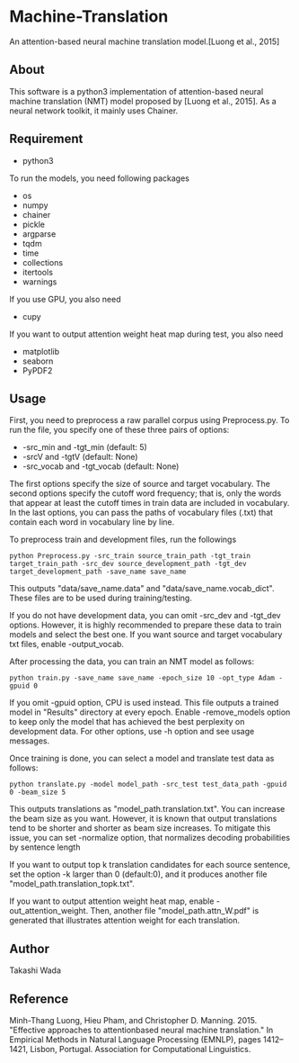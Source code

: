 # Machine-Translation

An attention-based neural machine translation model.[Luong et al., 2015]

## About
This software is a python3 implementation of attention-based neural machine translation (NMT) model proposed by [Luong et al., 2015]. As a neural network toolkit, it mainly uses Chainer.

## Requirement

- python3

To run the models, you need following packages

- os
- numpy
- chainer
- pickle
- argparse
- tqdm
- time
- collections
- itertools
- warnings

If you use GPU, you also need 

- cupy

If you want to output attention weight heat map during test, you also need

- matplotlib
- seaborn
- PyPDF2

## Usage

First, you need to preprocess a raw parallel corpus using Preprocess.py. To run the file, you specify one of these three pairs of options:

- -src_min and -tgt_min (default: 5)
- -srcV and -tgtV (default: None)
- -src_vocab and -tgt_vocab (default: None)

The first options specify the size of source and target vocabulary. The second options specify the cutoff word frequency; that is, only the words that appear at least the cutoff times in train data are included in vocabulary. In the last options, you can pass the paths of vocabulary files (.txt) that contain each word in vocabulary line by line.

To preprocess train and development files, run the followings

```
python Preprocess.py -src_train source_train_path -tgt_train target_train_path -src_dev source_development_path -tgt_dev target_development_path -save_name save_name
```

This outputs "data/save_name.data" and "data/save_name.vocab_dict". These files are to be used during training/testing.


If you do not have development data, you can omit -src_dev and -tgt_dev options. However, it is highly recommended to prepare these data to train models and select the best one. If you want source and target vocabulary txt files, enable -output_vocab.


After processing the data, you can train an NMT model as follows:

```
python train.py -save_name save_name -epoch_size 10 -opt_type Adam -gpuid 0 
```

If you omit -gpuid option, CPU is used instead. This file outputs a trained model in "Results" directory at every epoch. Enable -remove_models option to keep only the model that has achieved the best perplexity on development data. For other options, use -h option and see usage messages.


Once training is done, you can select a model and translate test data as follows:

```
python translate.py -model model_path -src_test test_data_path -gpuid 0 -beam_size 5 
```

This outputs translations as "model_path.translation.txt". You can increase the beam size as you want. However, it is known that output translations tend to be shorter and shorter as beam size increases. To mitigate this issue, you can set -normalize option, that normalizes decoding probabilities by sentence length

If you want to output top k translation candidates for each source sentence, set the option -k larger than 0 (default:0), and it produces another file "model_path.translation_topk.txt". 

If you want to output attention weight heat map, enable -out_attention_weight. Then, another file "model_path.attn_W.pdf" is generated that illustrates attention weight for each translation.

## Author
Takashi Wada
## Reference
Minh-Thang Luong, Hieu Pham, and Christopher D. Manning. 2015. "Effective approaches to attentionbased neural machine translation." In Empirical Methods in Natural Language Processing (EMNLP), pages 1412–1421, Lisbon, Portugal. Association for Computational Linguistics.